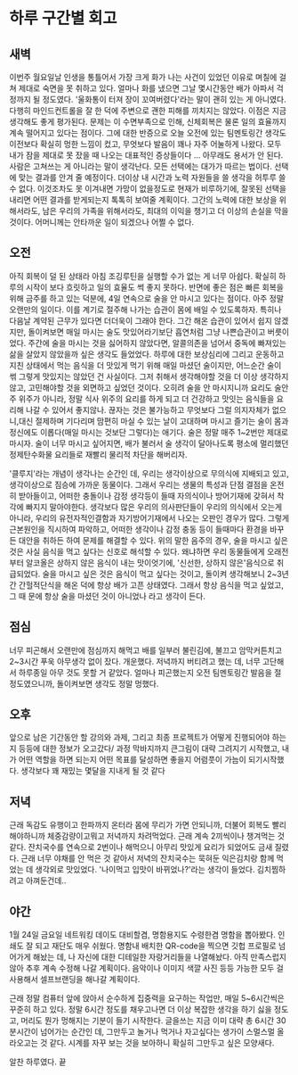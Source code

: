 # 하루 구간별 회고

## 새벽

이번주 월요일날 인생을 통틀어서 가장 크게 화가 나는 사건이 있었던 이유로 며칠에 걸쳐 제대로 숙면을 못 취하고 있다.
얼마나 화를 냈으면 그날 몇시간동안 배가 아파서 걱정까지 될 정도였다. '울화통이 터져 장이 꼬여버렸다'라는 말이 괜히 있는 게 아니였다.
다행히 마인드컨트롤을 잘 한 덕에 주변으로 괜한 피해를 끼치지는 않았다. 이점은 지금 생각해도 좋게 평가된다.
문제는 이 수면부족으로 인해, 신체회복은 물론 일의 효율까지 계속 떨어지고 있다는 점이다.
그에 대한 반증으로 오늘 오전에 있는 팀멘토링간 생각도 이전보다 확실히 멍한 느낌이 컸고, 무엇보다 발음이 꽤나 자주 어눌하게 나왔다. 모두 내가 잠을 제대로 못 잤을 때 나오는 대표적인 증상들이다
...
아무래도 용서가 안 된다. 사람은 고쳐쓰는 게 아니라는 말이 생각난다.
모든 선택에는 대가가 따르는 법이다. 선택에 맞는 결과를 안겨 줄 예정이다.
더이상 내 시간과 노력 자원들을 쓸 생각을 허투루 쓸 수 없다.
이것조차도 못 이겨내면 가망이 없을정도로 현재가 비루하기에, 잘못된 선택을 내리면 어떤 결과를 받게되는지 톡톡히 보여줄 계획이다.
그간의 노력에 대한 보상을 위해서라도, 남은 우리의 가족을 위해서라도, 최대의 이익을 챙기고 더 이상의 손실을 막을 것이다. 어머니께는 안타까운 일이 되겠으나 어쩔 수 없다.

## 오전

아직 회복이 덜 된 상태라 아침 조깅루틴을 실행할 수가 없는 게 너무 아쉽다. 확실히 하루의 시작이 보다 흐릿하고 일의 효율도 썩 좋지 못하다.
반면에 좋은 점은 빠른 회복을 위해 금주를 하고 있는 덕분에, 4일 연속으로 술을 안 마시고 있다는 점이다. 아주 정말 오랜만의 일이다.
이를 계기로 절주해 나가는 습관이 몸에 배일 수 있도록하자. 특히나 다음날 계약된 근무가 있다면 더더욱이 그래야 한다.
그간 해온 습관이 있어서 쉽지 않겠지만, 돌이켜보면 매일 마시는 술도 맛있어라기보단 흡연처럼 그냥 나쁜습관이고 버릇이었다.
주간에 술을 마시는 것을 싫어하지 않았다면, 알콜의존을 넘어서 중독에 빠져있는 삶을 살았지 않았을까 싶은 생각도 들었었다.
하루에 대한 보상심리에 그리고 운동하고 지친 상태에서 먹는 음식을 더 맛있게 먹기 위해 매일 마셨던 술이지만, 어느순간 술이 썪 그렇게 맛있지는 않았던 건 사실이다.
그저 취해서 생각해야할 것을 더 이상 생각하지 않고, 고민해야할 것을 외면하고 싶었던 것이다.
오히려 술을 안 마시지니까 요리도 술안주 위주가 아니라, 정말 식사 위주의 요리를 하게 되고 더 건강하고 맛잇는 음식들을 요리해 나갈 수 있어서 좋지않나.
끊자는 것은 불가능하고 무엇보다 그럴 의지자체가 없으니,대신 절제하며 기다리며 맘편히 마실 수 있는 날이 고대하며 마시고 즐기는 술이 몸과 정신에도 이롭다(매일 마시는 것보단 그렇다)는 애기다.
술은 정말 매주 1~2번만 제대로 마시자. 술이 너무 마시고 싶어지면, 배가 불러서 술 생각이 달아나도록 평소에 멀리했던 정제탄수화물 요리들로 재빨리 물리적 차단을 해버리자.

'클루지'라는 개념이 생각나는 순간인 데, 우리는 생각이상으로 무의식에 지배되고 있고, 생각이상으로 짐승에 가까운 동물이다.
그래서 우리는 생물의 특성과 단점 결점을 온전히 받아들이고, 어떠한 충돌이나 감정 생각등이 들때 자의식이나 방어기재에 갖혀서 착각에 빠지지 말아야한다.
생각보다 많은 우리의 의사판단들이 우리의 의식에서 오는게 아니라, 우리의 유전자적인결함과 자기방어기재에서 나오는 오판인 경우가 많다.
그렇게 근본원인을 직시하여 파악하고, 어떠한 생각이나 감정 충동 등이 들때마다 환경을 바꾸든 대안을 취하든 하여 문제를 해결할 수 있다.
위의 말한 음주의 경우, 술을 마시고 싶은 것은 사실 음식을 먹고 싶다는 신호로 해석할 수 있다.
왜냐하면 우리 동물들에게 오래전부터 알코올은 상하지 않은 음식이 내는 맛이엇기에, '신선한, 상하지 않은'음식으로 취급되었다.
술을 마시고 싶은 것은 음식이 먹고 싶다는 것이고, 돌이켜 생각해보니 2~3년간 간헐적단식을 해온 덕에 항상 배가 고픈 상태였다.
그래서 항상 음식을 먹고 싶었고, 그 때 문에 항상 술을 마셨던 것이 아니었나 라고 생각이 든다.

## 점심

너무 피곤해서 오랜만에 점심까지 해먹고 배를 일부러 불린김에, 불끄고 암막커튼치고 2~3시간 푸욱 아무생각 없이 잤다. 개운했다.
저녁까지 버티려고 했는 데, 너무 고단해서 하루종일 아무 것도 못할 거 같았다.
얼마나 피곤했는지 오전 팀멘토링간 발음을 절 정도였으니까, 돌이켜보면 생각도 정말 멍했다.

## 오후

앞으로 남은 기간동안 할 강의와 과제, 그리고 최종 프로젝트가 어떻게 진행되어야 하는지 등등에 대한 정보가 오고갔다/
과정 막바지까지 큰그림이 대략 그려지기 시작했고, 내가 어떤 역할을 하면 되는지 어떤 목표를 달성하면 좋을지 어렴풋이 가늠이 되기시작했다.
생각보다 꽤 재밌는 몇달을 지내게 될 것 같다

## 저녁

근래 독감도 유행이고 한파까지 온터라 몸에 무리가 가면 안되니까, 더불어 회복도 빨리해야하니까 체중감량이고뭐고 저녁까지 차려먹었다. 근래 계속 2끼씩이나 챙겨먹는 것 같다.
잔치국수를 연속으로 2번이나 해먹으니 아무리 맛있게 요리가 되었어도 금새 질렸다.
근래 너무 야채를 안 먹은 것 같아서 저녁의 잔치국수는 묵혀둔 익은김치랑 함께 먹었는 데 생각외로 맛있었다.
'나이먹고 입맛이 바뀌었나?'라는 생각이 들었다. 김치찜하려고 아껴둔건데..

## 야간

1월 24일 금요일 네트워킹 데이도 대비할겸, 명함용지도 수령한겸 명함을 뽑아봤다. 인쇄도 잘 되고 재단도 매우 쉬웠다.
명함내 배치한 QR-code을 찍으면 깃헙 프로필로 넘어가게 해놨는 데, 나 자신에 대한 디테일한 자랑거리들을 나열해놨다.
아직 만족스럽지 않아 추후 계속 수정해 나갈 계획이다.
음악이나 이미지 색깔 사진 등등 가능한 모두 걸 사용해서 셀프브랜딩을 해나갈 계획이다.

근래 정말 컴퓨터 앞에 앉아서 순수하게 집중력을 요구하는 작업만, 매일 5~6시간씩은 꾸준히 하고 있다.
정말 6시간 정도를 채우고나면 더 이상 복잡한 생각을 하기 싫을 정도고, 머리도 뭔가 멍해지는 기분이 들기 시작한다.
글을쓰는 지금 이미 대략 총 6시간 30분시간이 넘어가는 순간인 데, 그만두고 놀거나 먹거나 자고싶다는 생가이 스멀스멀 올라오고는 것 같다.
시계를 자꾸 보는 것을 보아하니 확실히 그만두고 싶은 모양새다.

알찬 하루였다. 끝
